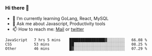 ### Hi there 👋

- 🌱 I’m currently learning GoLang, React, MySQL
- 💬 Ask me about Javascript, Productivity tools 
- 📫 How to reach me: [Mail](mailto:kvaishak47@gmail.com) or [twitter](https://twitter.com/kvaish4k)



<!--START_SECTION:waka-->

```text
JavaScript   7 hrs 5 mins    ████████████████▓░░░░░░░░   66.08 %
CSS          53 mins         ██░░░░░░░░░░░░░░░░░░░░░░░   08.25 %
Other        46 mins         █▓░░░░░░░░░░░░░░░░░░░░░░░   07.29 %
```

<!--END_SECTION:waka-->
